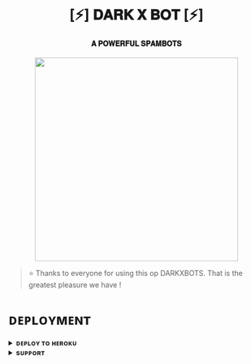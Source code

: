 <h1 align="center"><b>[⚡] 𝐃𝐀𝐑𝐊 𝐗 𝐁𝐎𝐓 [⚡]</b></h1>

<h4 align="center"> 𝐀 𝐏𝐎𝐖𝐄𝐑𝐅𝐔𝐋 𝐒𝐏𝐀𝐌𝐁𝐎𝐓𝐒</h4>

<p align="center"><a href="https://t.me/DARK_4ST"><img src="https://graph.org/file/b84a3d80a7409e5fbdf58.jpg" width="400"></a></p>


> ⭐️ Thanks to everyone for using this op DARKXBOTS. That is the greatest pleasure we have !


# ᴅᴇᴘʟᴏʏᴍᴇɴᴛ


<details>
<summary><b>ᴅᴇᴘʟᴏʏ ᴛᴏ ʜᴇʀᴏᴋᴜ</b></summary>
<br>

[![Deploy](https://www.herokucdn.com/deploy/button.svg)](https://dashboard.heroku.com/new?template=https://github.com/Thedestroyerte/DARKSPAMBOTS)

</details>


<details>
<summary><b>sᴜᴘᴘᴏʀᴛ</b></summary>
<br>

<a href="https://t.me/+mDjKa2gljxpmZTZl"><img src="https://img.shields.io/badge/Join-Telegram%20Channel-red.svg?logo=Telegram"></a>

</details>
